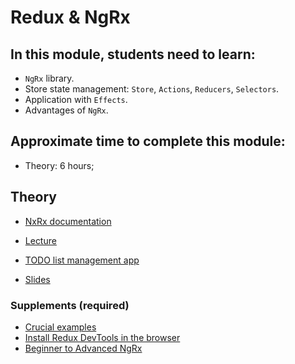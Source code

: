 # Redux & NgRx

## In this module, students need to learn:

- `NgRx` library.
- Store state management: `Store`, `Actions`, `Reducers`, `Selectors`.
- Application with `Effects`.
- Advantages of `NgRx`.

## Approximate time to complete this module:

- Theory: 6 hours;

## Theory

- [NxRx documentation](https://ngrx.io/docs)

- [Lecture](https://youtu.be/cW33_Zadfew)
- [TODO list management app](https://github.com/pavelrazuvalau/todo-list-management/tree/65fd4112292fa2c8a10597587bcd371b7e617fed)
- [Slides](https://slides.com/pavelrazuvalau/angular-ngrx)

### Supplements (required)

- [Crucial examples](https://youtu.be/SkoI_VHtcTU)
- [Install Redux DevTools in the browser](https://github.com/reduxjs/redux-devtools)
- [Beginner to Advanced NgRx](https://youtu.be/iWX7qCGVt9U)
